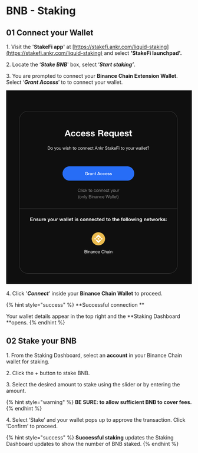 # BNB - Staking

## 01 **Connect your Wallet** <a href="#connect-your-wallet" id="connect-your-wallet"></a>

1\. Visit the '**StakeFi app'** at [https://stakefi.ankr.com/liquid-staking](https://stakefi.ankr.com/liquid-staking) and select **'StakeFi launchpad'.**

2\. Locate the ‘_**Stake BNB**_' box, select ‘_**Start staking’**_.

3\. You are prompted to connect your **Binance Chain Extension Wallet**.\
Select ‘_**Grant Access**_’ to to connect your wallet.

![](<../../../.gitbook/assets/Screenshot 2021-11-12 at 17.00.07.png>)

4\. Click '_**Connect**_' inside your **Binance Chain Wallet** to proceed.

{% hint style="success" %}
\*\*Successful connection \*\*

Your wallet details appear in the top right and the \*\*Staking Dashboard \*\*opens.
{% endhint %}

## 02 Stake your BNB <a href="#stake-your-bnb" id="stake-your-bnb"></a>

1\. From the Staking Dashboard, select an **account** in your Binance Chain wallet for staking.

2\. Click the + button to stake BNB.

3\. Select the desired amount to stake using the slider or by entering the amount.

{% hint style="warning" %}
**BE SURE: to allow sufficient BNB to cover fees.**
{% endhint %}

4\. Select ‘Stake’ and your wallet pops up to approve the transaction. Click ‘Confirm’ to proceed.

{% hint style="success" %}
**Successful staking** updates the Staking Dashboard updates to show the number of BNB staked.
{% endhint %}
